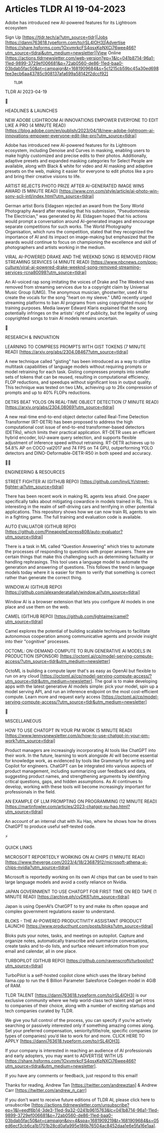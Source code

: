 # Articles TLDR AI 19-04-2023

Adobe has introduced new AI-powered features for its Lightroom
ecosystem  

Sign Up [https://tldr.tech/ai?utm_source=tldr]|Jobs
[https://danni763618.typeform.com/to/rSL4lOH3]|Advertise
[https://share.hsforms.com/1OxvmrkcFS4qsxKpNXCi76wee466?utm_source=tldrai&utm_medium=newsletter]|View
Online
[https://actions.tldrnewsletter.com/web-version?ep=1&lc=041b8714-96a1-11ed-9899-3729ef006681&p=72ab0560-de86-11ed-baa0-03bdab5fac50&pt=campaign&t=1681909684&s=5c1215cb59bc45a30ed698fee3ecb6aa43785c908137afa699a58142f2dccf92]


		TLDR 

TLDR AI 2023-04-19

🚀 

HEADLINES & LAUNCHES

NEW ADOBE LIGHTROOM AI INNOVATIONS EMPOWER EVERYONE TO EDIT LIKE A PRO
(4 MINUTE READ)
[https://blog.adobe.com/en/publish/2023/04/18/new-adobe-lightroom-ai-innovations-empower-everyone-edit-like-pro?utm_source=tldrai]


Adobe has introduced new AI-powered features for its Lightroom
ecosystem, including Denoise and Curves in masking, enabling users to
make highly customized and precise edits to their photos.
Additionally, adaptive presets and expanded masking categories for
Select People are available, along with Black & white for video and AI
masking and adaptive presets on the web, making it easier for everyone
to edit photos like a pro and bring their creative visions to life. 

ARTIST REJECTS PHOTO PRIZE AFTER AI-GENERATED IMAGE WINS AWARD (5
MINUTE READ)
[https://www.cnn.com/style/article/ai-photo-win-sony-scli-intl/index.html?utm_source=tldrai]


German artist Boris Eldagsen rejected an award from the Sony World
Photography Award after revealing that his submission, "Pseudomnesia:
The Electrician," was generated by AI. Eldagsen hoped that his actions
would prompt a conversation around AI-generated images and encourage
separate competitions for such works. The World Photography
Organisation, which runs the competition, stated that they recognized
the importance of AI and its impact on image-making but emphasized
that the awards would continue to focus on championing the excellence
and skill of photographers and artists working in the medium. 

VIRAL AI-POWERED DRAKE AND THE WEEKND SONG IS REMOVED FROM STREAMING
SERVICES (4 MINUTE READ)
[https://www.nbcnews.com/pop-culture/viral-ai-powered-drake-weeknd-song-removed-streaming-services-rcna80098?utm_source=tldrai]


An AI-voiced rap song imitating the voices of Drake and The Weeknd was
removed from streaming services due to a copyright claim by Universal
Music Group (UMG). The anonymous musician, ghostwriter, used AI to
create the vocals for the song "heart on my sleeve." UMG recently
urged streaming platforms to ban AI programs from using copyrighted
music for training purposes. Media lawyer Edward Klaris explained that
the song potentially infringes on the artists' right of publicity, but
the legality of using copyrighted songs to train AI models remains
uncertain. 

🧠 

RESEARCH & INNOVATION

LEARNING TO COMPRESS PROMPTS WITH GIST TOKENS (7 MINUTE READ)
[https://arxiv.org/abs/2304.08467?utm_source=tldrai] 

A new technique called "gisting" has been introduced as a way to
utilize multitask capabilities of language models without requiring
prompts or model retraining for each task. Gisting compresses prompts
into smaller sets of tokens that can be reused, resulting in
computational efficiency, FLOP reductions, and speedups without
significant loss in output quality. This technique was tested on two
LMs, achieving up to 26x compression of prompts and up to 40% FLOPs
reductions. 

DETRS BEAT YOLOS ON REAL-TIME OBJECT DETECTION (7 MINUTE READ)
[https://arxiv.org/abs/2304.08069?utm_source=tldrai] 

A new real-time end-to-end object detector called Real-Time Detection
Transformer (RT-DETR) has been proposed to address the high
computational cost issue of end-to-end transformer-based detectors
(DETRs), which limits their practical application. RT-DETR uses an
efficient hybrid encoder, IoU-aware query selection, and supports
flexible adjustment of inference speed without retraining. RT-DETR
achieves up to 54.8% AP on COCO val2017 and 74 FPS on T4 GPU,
outperforming YOLO detectors and DINO-Deformable-DETR-R50 in both
speed and accuracy. 

🧑‍💻 

ENGINEERING & RESOURCES

STREET FIGHTER AI (GITHUB REPO)
[https://github.com/linyiLYi/street-fighter-ai?utm_source=tldrai] 

There has been recent work in making RL agents less afraid. One paper
specifically talks about mitigating cowardice in models trained in RL.
This is interesting in the realm of self-driving cars and terrifying
in other potential applications. This repository shows how we can now
train RL agents to win in a fighting game. The full training and
evaluation code is available. 

AUTO EVALUATOR (GITHUB REPO)
[https://github.com/PineappleExpress808/auto-evaluator?utm_source=tldrai]


There is a task in ML called “Question Answering” which tries to
automate the processes of responding to questions with proper answers.
There are certain things that make this challenging such as
determining factuality or handling rephrasings. This tool uses a
language model to automate the generation and answering of questions.
This follows the trend in language models today where it is easier for
them to verify that something is correct rather than generate the
correct thing. 

WINDOW.AI (GITHUB REPO)
[https://github.com/alexanderatallah/window.ai?utm_source=tldrai] 

Window AI is a browser extension that lets you configure AI models in
one place and use them on the web. 

CAMEL (GITHUB REPO)
[https://github.com/lightaime/camel?utm_source=tldrai] 

Camel explores the potential of building scalable techniques to
facilitate autonomous cooperation among communicative agents and
provide insight into their "cognitive" processes. 

OCTOML: ON-DEMAND COMPUTE TO RUN GENERATIVE AI MODELS IN PRODUCTION
(SPONSOR)
[https://octoml.ai/cp/model-serving-compute-access/?utm_source=tldr&utm_medium=newsletter]


OctoML is building a compute layer that's as easy as OpenAI but
flexible to run on any cloud
[https://octoml.ai/cp/model-serving-compute-access/?utm_source=tldr&utm_medium=newsletter].
The goal is to make developing apps with the latest generative AI
models simple: pick your model, spin up a model serving API, and run
an inference endpoint on the most cost-efficient compute. Learn more
and request early access
[https://octoml.ai/cp/model-serving-compute-access/?utm_source=tldr&utm_medium=newsletter]


🎁 

MISCELLANEOUS

HOW TO USE CHATGPT IN YOUR PM WORK (5 MINUTE READ)
[https://www.lennysnewsletter.com/p/how-to-use-chatgpt-in-your-pm-work?utm_source=tldrai]


Product managers are increasingly incorporating AI tools like ChatGPT
into their work. In the future, learning to work alongside AI will
become essential for knowledge work, as evidenced by tools like
Grammarly for writing and Copilot for engineers. ChatGPT can be
integrated into various aspects of product management, including
summarizing user feedback and data, suggesting product names, and
strengthening arguments by identifying critical questions, gaps, and
hidden assumptions. As AI continues to develop, working with these
tools will become increasingly important for professionals in the
field. 

AN EXAMPLE OF LLM PROMPTING ON PROGRAMMING (12 MINUTE READ)
[https://martinfowler.com/articles/2023-chatgpt-xu-hao.html?utm_source=tldrai]


An account of an internal chat with Xu Hao, where he shows how he
drives ChatGPT to produce useful self-tested code. 

⚡ 

QUICK LINKS

MICROSOFT REPORTEDLY WORKING ON AI CHIPS (1 MINUTE READ)
[https://www.theverge.com/2023/4/18/23687912/microsoft-athena-ai-chips-nvidia?utm_source=tldrai]


Microsoft is reportedly working on its own AI chips that can be used
to train large language models and avoid a costly reliance on Nvidia. 

JAPAN GOVERNMENT TO USE CHATGPT FOR FIRST TIME ON RED TAPE (1 MINUTE
READ) [https://archive.ph/cvDK6?utm_source=tldrai] 

Japan is using OpenAI’s ChatGPT to try and make its often opaque and
complex government regulations easier to understand. 

BLOKS - THE AI-POWERED PRODUCTIVITY ASSISTANT (PRODUCT LAUNCH)
[https://www.producthunt.com/posts/bloks?utm_source=tldrai] 

Bloks puts your notes, tasks, and meetings on autopilot. Capture and
organize notes, automatically transcribe and summarize conversations,
create tasks and to-do lists, and surface relevant information from
your email and calendar, all in one place. 

TURBOPILOT (GITHUB REPO)
[https://github.com/ravenscroftj/turbopilot?utm_source=tldrai] 

TurboPilot is a self-hosted copilot clone which uses the library
behind llama.cpp to run the 6 Billion Parameter Salesforce Codegen
model in 4GiB of RAM. 

TLDR TALENT [https://danni763618.typeform.com/to/rSL4lOH3] is our
exclusive community where we help world-class tech talent and get
intros to companies of their choice, along with a number of exciting
startups and tech companies curated by TLDR.

We give you full control of the process, you can specify if you’re
actively searching or passively interested only if something amazing
comes along. Set your preferred compensation, seniority/title/role,
specific companies (or types of companies) you’d like to work for
and more. CLICK HERE TO APPLY
[https://danni763618.typeform.com/to/rSL4lOH3].

If your company is interested in reaching an audience of AI
professionals and early adopters, you may want to ADVERTISE WITH US
[https://share.hsforms.com/1OxvmrkcFS4qsxKpNXCi76wee466?utm_source=tldrai&utm_medium=newsletter].


If you have any comments or feedback, just respond to this email! 

Thanks for reading, 
Andrew Tan [https://twitter.com/andrewztan] & Andrew Carr
[https://twitter.com/andrew_n_carr] 

If you don't want to receive future editions of TLDR AI, please click
here to unsubscribe
[https://actions.tldrnewsletter.com/unsubscribe?ep=1&l=eedf6b14-3de3-11ed-9a32-0241b9615763&lc=041b8714-96a1-11ed-9899-3729ef006681&p=72ab0560-de86-11ed-baa0-03bdab5fac50&pt=campaign&pv=4&spa=1681909219&t=1681909684&s=05ed6ecf3cb6ca1b1701b28cd0afa995e186b76504ac8452daa1e6e5fa16e1aa].


 